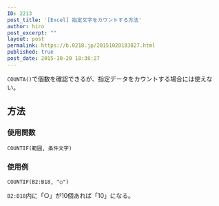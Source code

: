 ```yaml
---
ID: 2213
post_title: '[Excel] 指定文字をカウントする方法'
author: hiro
post_excerpt: ""
layout: post
permalink: https://b.0218.jp/20151020183827.html
published: true
post_date: 2015-10-20 18:38:27
---
```

<code>COUNTA()</code>で個数を確認できるが、指定データをカウントする場合には使えない。
<!--more-->
<h2>方法</h2>
<h3>使用関数</h3>
<pre class=""><code>COUNTIF(範囲, 条件文字)</code></pre>

<h3>使用例</h3>
<pre class=""><code>COUNTIF(B2:B18, "○")</code></pre>
<code>B2:B18</code>内に「○」が10個あれば「10」になる。